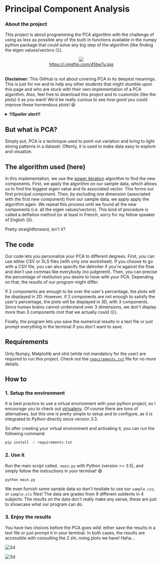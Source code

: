 # Principal Component Analysis

### About the project
This project is about programming the PCA algorithm with the challenge of using as less as possible any of the built-in functions available in the numpy python package that could solve any big step of the algorithm (like finding the eigen values/vectors :smirk:).

<div align="center"><img src="https://i.imgflip.com/45be7u.jpg"/></br><a href="https://i.imgflip.com/45be7u.jpg">https://i.imgflip.com/45be7u.jpg</a></div><br/>  
  
**Disclaimer:** This GitHub is not about covering PCA in its deepest meanings. This is just for me and to help any other students that might stumble upon this page and who are stuck with their own implementation of a PCA algorithm. Also, feel free to download this project and to customize (like the plots) it as you want! We'd be really curious to see how good you could improve these horrendous plots! :laughing:

<details>
  <summary><b>!!Spoiler alert!!</b></summary>
  
  We half-failed on this one because we still used numpy so.. mea culpa. :sweat_smile: But we stuck to the very basic one, so keep reading, you might find what your're looking for! :wink:)
</details>

## But what is PCA?

Simply put, PCA is a technique used to point out variation and bring to light strong patterns in a dataset. Oftenly, it is used to make data easy to explore and visualize.

## The algorithm used (here)

In this implementation, we use the [power iteration](https://en.wikipedia.org/wiki/Power_iteration) algorithm to find the new components. First, we apply the algorithm on our sample data, which allows us to find the biggest eigen value and its associated vector. This forms our first principal component. Then, by excluding one dimension (associated with the first new component) from our sample data, we apply apply the algorithm again. We repeat this process until we found all the new components (i.e. all the eigen values/vectors). This kind of procedure is called a deflation method (or at least in French, sorry for my fellow speaker of English :disappointed_relieved:).

Pretty straightforward, isn't it?

## The code

Our code lets you personalize your PCA to different degrees. First, you can use either CSV or XLS files (with only one worksheet). If you choose to go with a CSV file, you can also specify the delimiter if you're against the flow and don't use commas like everybody (no judgment). Then, you can precise the percentage of restitution you desire to have with your PCA. Depending on that, the results of our program might differ.

If 2 components are enough to be over the user's percentage, the plots will be displayed in 2D. However, if 2 components are not enough to satisfy the user's percentage, the plots will be displayed in 3D, with 3 components. Since human brains cannot understand over 3 dimensions, we don't display more than 3 components (not that we actually could :confused:).

Finally, the program lets you save the numerical results in a text file or just prompt everything in the terminal if you don't want to save.

## Requirements
Only Numpy, Matplotlib and xlrd (while not mandatory for the user) are required to run this project. Check out the [```requirements.txt```](./requirements.txt) file for no more details.

## How to

### 1. Setup the environment

It is best practice to use a virtual environment with your python project, so I encourage you to check out [virtualenv](https://virtualenv.pypa.io/en/stable/). Of course there are tons of alternatives, but this one is pretty simple to setup and to configure, as it is integrated to Python directly since version 3.3.

So after creating your virtual environment and activating it, you can run the following command:
```bash
pip install -r requirements.txt
```

### 2. Use it

Run the main script called.. ```main.py``` with Python (version >= 3.5), and simply follow the instructions in your terminal! :smile:
```bash
python main.py
```

We even furnish some sample data so don't hesitate to use our ```sample.csv```, or ```sample.xls``` files! The data are grades from 9 different sutdents in 4 subjects. The results on the data don't really make any sense, these are just to showcase what our program can do.

### 3. Enjoy the results

You have two choices before the PCA goes wild: either save the results in a text file or just prompt it in your terminal. In both cases, the results are accessible with consulting the 2 shi..nning plots we have! Haha...

![2d](https://drive.google.com/uc?export=view&id=1SR5F-9f-4ir-hab7fkmahGUuxtcqi2IE)

![3d](https://drive.google.com/uc?export=view&id=1UXfn6BxYlCF7rAL-wGdWQVwuVCloHwg0)
